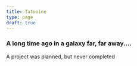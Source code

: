 ```yaml
---
title: Tatooine
type: page
draft: true
---
```


### A long time ago in a galaxy far, far away....

A project was planned, but never completed
